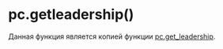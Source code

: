 # pc.getleadership()
Данная функция является копией функции [pc.get_leadership](../pc/pc.get_leadership.md).